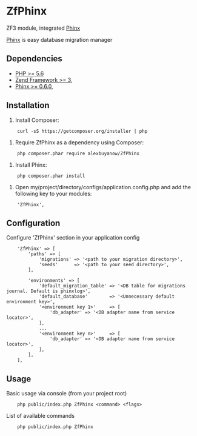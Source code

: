 # ZfPhinx

ZF3 module, integrated [Phinx](https://github.com/robmorgan/phinx)

[Phinx](https://phinx.org/) is easy database migration manager

## Dependencies

+ [PHP >= 5.6](https://php.net)
+ [Zend Framework >= 3](http://framework.zend.com/),
+ [Phinx >= 0.6.0](https://phinx.org/),

## Installation

1. Install Composer:

```
    curl -sS https://getcomposer.org/installer | php
```

1. Require ZfPhinx as a dependency using Composer:

```
    php composer.phar require alexbuyanow/ZfPhinx
```

1. Install Phinx:

```
    php composer.phar install
```

1. Open my/project/directory/configs/application.config.php and add the following key to your modules:

```
    'ZfPhinx',
```

## Configuration

Configure 'ZfPhinx' section in your application config

```
    'ZfPhinx' => [
        'paths' => [
            'migrations' => '<path to your migration directory>',
            'seeds'      => '<path to your seed directory>',
        ],
    
        'environments' => [
            'default_migration_table' => '<DB table for migrations journal. Default is phinxlog>',
            'default_database'        => '<Unnecessary default environment key>',
            '<environment key 1>'     => [
                'db_adapter' => '<DB adapter name from service locator>',
            ],
            ...
            '<environment key n>'     => [
                'db_adapter' => '<DB adapter name from service locator>',
            ],
        ],
    ],
```

## Usage

Basic usage via console (from your project root)

```
    php public/index.php ZfPhinx <command> <flags>
```

List of available commands
 
 ```
     php public/index.php ZfPhinx
 ```
